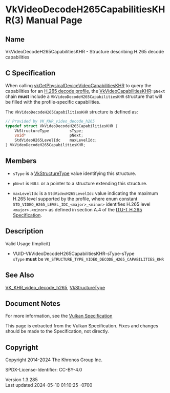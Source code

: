 # VkVideoDecodeH265CapabilitiesKHR(3) Manual Page

## Name

VkVideoDecodeH265CapabilitiesKHR - Structure describing H.265 decode
capabilities



## <a href="#_c_specification" class="anchor"></a>C Specification

When calling
[vkGetPhysicalDeviceVideoCapabilitiesKHR](https://registry.khronos.org/vulkan/specs/1.3-extensions/man/html/vkGetPhysicalDeviceVideoCapabilitiesKHR.html)
to query the capabilities for an <a
href="https://registry.khronos.org/vulkan/specs/1.3-extensions/html/vkspec.html#decode-h265-profile"
target="_blank" rel="noopener">H.265 decode profile</a>, the
[VkVideoCapabilitiesKHR](https://registry.khronos.org/vulkan/specs/1.3-extensions/man/html/VkVideoCapabilitiesKHR.html)::`pNext` chain
**must** include a `VkVideoDecodeH265CapabilitiesKHR` structure that
will be filled with the profile-specific capabilities.

The `VkVideoDecodeH265CapabilitiesKHR` structure is defined as:

``` c
// Provided by VK_KHR_video_decode_h265
typedef struct VkVideoDecodeH265CapabilitiesKHR {
    VkStructureType         sType;
    void*                   pNext;
    StdVideoH265LevelIdc    maxLevelIdc;
} VkVideoDecodeH265CapabilitiesKHR;
```

## <a href="#_members" class="anchor"></a>Members

- `sType` is a [VkStructureType](https://registry.khronos.org/vulkan/specs/1.3-extensions/man/html/VkStructureType.html) value identifying
  this structure.

- `pNext` is `NULL` or a pointer to a structure extending this
  structure.

- `maxLevelIdc` is a `StdVideoH265LevelIdc` value indicating the maximum
  H.265 level supported by the profile, where enum constant
  `STD_VIDEO_H265_LEVEL_IDC_<major>_<minor>` identifies H.265 level
  `<major>.<minor>` as defined in section A.4 of the <a
  href="https://registry.khronos.org/vulkan/specs/1.3-extensions/html/vkspec.html#itu-t-h265"
  target="_blank" rel="noopener">ITU-T H.265 Specification</a>.

## <a href="#_description" class="anchor"></a>Description

Valid Usage (Implicit)

- <a href="#VUID-VkVideoDecodeH265CapabilitiesKHR-sType-sType"
  id="VUID-VkVideoDecodeH265CapabilitiesKHR-sType-sType"></a>
  VUID-VkVideoDecodeH265CapabilitiesKHR-sType-sType  
  `sType` **must** be
  `VK_STRUCTURE_TYPE_VIDEO_DECODE_H265_CAPABILITIES_KHR`

## <a href="#_see_also" class="anchor"></a>See Also

[VK_KHR_video_decode_h265](https://registry.khronos.org/vulkan/specs/1.3-extensions/man/html/VK_KHR_video_decode_h265.html),
[VkStructureType](https://registry.khronos.org/vulkan/specs/1.3-extensions/man/html/VkStructureType.html)

## <a href="#_document_notes" class="anchor"></a>Document Notes

For more information, see the <a
href="https://registry.khronos.org/vulkan/specs/1.3-extensions/html/vkspec.html#VkVideoDecodeH265CapabilitiesKHR"
target="_blank" rel="noopener">Vulkan Specification</a>

This page is extracted from the Vulkan Specification. Fixes and changes
should be made to the Specification, not directly.

## <a href="#_copyright" class="anchor"></a>Copyright

Copyright 2014-2024 The Khronos Group Inc.

SPDX-License-Identifier: CC-BY-4.0

Version 1.3.285  
Last updated 2024-05-10 01:10:25 -0700
